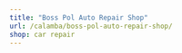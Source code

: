```yaml
---
title: "Boss Pol Auto Repair Shop"
url: /calamba/boss-pol-auto-repair-shop/
shop: car repair
---
```

